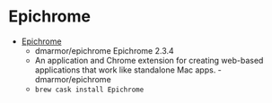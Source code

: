 # Epichrome
- [Epichrome](https://github.com/dmarmor/epichrome)
  -  dmarmor/epichrome  Epichrome 2.3.4
  - An application and Chrome extension for creating web-based applications that work like standalone Mac apps. - dmarmor/epichrome
  - `brew cask install Epichrome`
